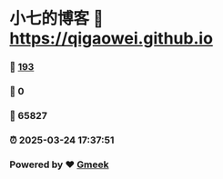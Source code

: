 # 小七的博客 :link: https://qigaowei.github.io 
### :page_facing_up: [193](https://qigaowei.github.io/tag.html) 
### :speech_balloon: 0 
### :hibiscus: 65827 
### :alarm_clock: 2025-03-24 17:37:51 
### Powered by :heart: [Gmeek](https://github.com/Meekdai/Gmeek)
